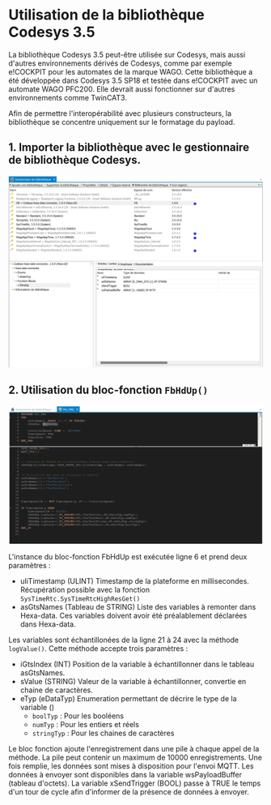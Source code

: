 # Utilisation de la bibliothèque Codesys 3.5

La bibliothèque Codesys 3.5 peut-être utilisée sur Codesys, mais aussi d'autres environnements dérivés de Codesys, comme par exemple e!COCKPIT pour les automates de la marque WAGO. Cette bibliothèque a été développée dans Codesys 3.5 SP18 et testée dans e!COCKPIT avec un automate WAGO PFC200. Elle devrait aussi fonctionner sur d'autres environnements comme TwinCAT3.

Afin de permettre l'interopérabilité avec plusieurs constructeurs, la bibliothèque se concentre uniquement sur le formatage du payload.

## 1. Importer la bibliothèque avec le gestionnaire de bibliothèque Codesys.

![Import bibliothèque](./_medias/importLibCodesys.png ':size=60%')

## 2. Utilisation du bloc-fonction ```FbHdUp()```

![Utilisation du Fb](./_medias/useFb.png ':size=80%')

L'instance du bloc-fonction FbHdUp est exécutée ligne 6 et prend deux paramètres :

* uliTimestamp (ULINT) Timestamp de la plateforme en millisecondes.
    Récupération possible avec la fonction ```SysTimeRtc.SysTimeRtcHighResGet()```
* asGtsNames (Tableau de STRING) Liste des variables à remonter dans Hexa-data.
    Ces variables doivent avoir été préalablement déclarées dans Hexa-data.

Les variables sont échantillonées de la ligne 21 à 24 avec la méthode ```logValue()```.
Cette méthode accepte trois paramètres :

* iGtsIndex (INT) Position de la variable à échantillonner dans le tableau asGtsNames.
* sValue (STRING) Valeur de la variable à échantillonner, convertie en chaine de caractères.
* eTyp (eDataTyp) Enumeration permettant de décrire le type de la variable ()
    * ```boolTyp``` : Pour les booléens
    * ```numTyp``` : Pour les entiers et réels
    * ```stringTyp``` : Pour les chaines de caractères

Le bloc fonction ajoute l'enregistrement dans une pile à chaque appel de la méthode. La pile peut contenir un maximum de 10000 enregistrements. Une fois remplie, les données sont mises à disposition pour l'envoi MQTT. Les données à envoyer sont disponibles dans la variable wsPayloadBuffer (tableau d'octets). La variable xSendTrigger (BOOL)  passe à TRUE le temps d'un tour de cycle afin d'informer de la présence de données à envoyer.

